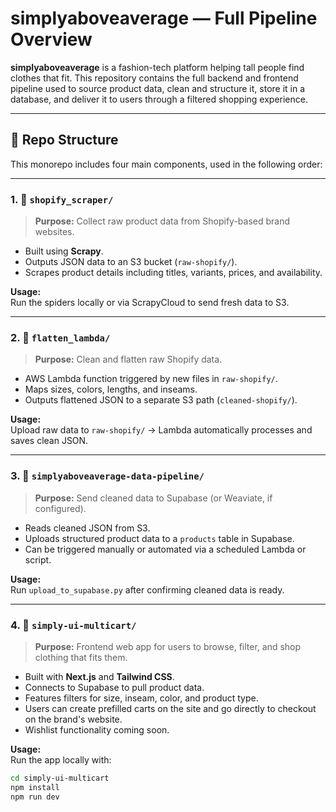 # simplyaboveaverage — Full Pipeline Overview

**simplyaboveaverage** is a fashion-tech platform helping tall people find clothes that fit. This repository contains the full backend and frontend pipeline used to source product data, clean and structure it, store it in a database, and deliver it to users through a filtered shopping experience.

---

## 🧭 Repo Structure

This monorepo includes four main components, used in the following order:

---

### 1. 🛒 `shopify_scraper/`
> **Purpose:** Collect raw product data from Shopify-based brand websites.

- Built using **Scrapy**.
- Outputs JSON data to an S3 bucket (`raw-shopify/`).
- Scrapes product details including titles, variants, prices, and availability.

**Usage:**  
Run the spiders locally or via ScrapyCloud to send fresh data to S3.

---

### 2. 🧼 `flatten_lambda/`
> **Purpose:** Clean and flatten raw Shopify data.

- AWS Lambda function triggered by new files in `raw-shopify/`.
- Maps sizes, colors, lengths, and inseams.
- Outputs flattened JSON to a separate S3 path (`cleaned-shopify/`).

**Usage:**  
Upload raw data to `raw-shopify/` → Lambda automatically processes and saves clean JSON.

---

### 3. 🔄 `simplyaboveaverage-data-pipeline/`
> **Purpose:** Send cleaned data to Supabase (or Weaviate, if configured).

- Reads cleaned JSON from S3.
- Uploads structured product data to a `products` table in Supabase.
- Can be triggered manually or automated via a scheduled Lambda or script.

**Usage:**  
Run `upload_to_supabase.py` after confirming cleaned data is ready.

---

### 4. 🛒 `simply-ui-multicart/`
> **Purpose:** Frontend web app for users to browse, filter, and shop clothing that fits them.

- Built with **Next.js** and **Tailwind CSS**.
- Connects to Supabase to pull product data.
- Features filters for size, inseam, color, and product type.
- Users can create prefilled carts on the site and go directly to checkout on the brand's website.
- Wishlist functionality coming soon. 



**Usage:**  
Run the app locally with:

```bash
cd simply-ui-multicart
npm install
npm run dev
